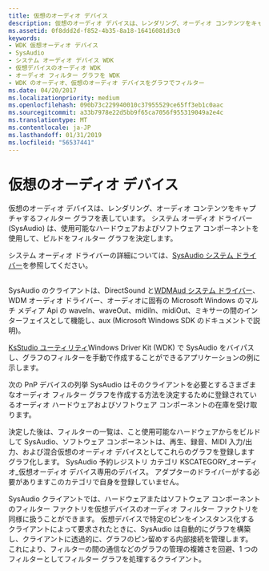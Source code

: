 ```yaml
---
title: 仮想のオーディオ デバイス
description: 仮想のオーディオ デバイスは、レンダリング、オーディオ コンテンツをキャプチャするフィルター グラフを表しています。 システム オーディオ ドライバー (SysAudio) は、使用可能なハードウェアおよびソフトウェア コンポーネントを使用して、ビルドをフィルター グラフを決定します。
ms.assetid: 0f8ddd2d-f852-4b35-8a18-16416081d3c0
keywords:
- WDK 仮想オーディオ デバイス
- SysAudio
- システム オーディオ デバイス WDK
- 仮想デバイスのオーディオ WDK
- オーディオ フィルター グラフを WDK
- WDK のオーディオ、仮想のオーディオ デバイスをグラフでフィルター
ms.date: 04/20/2017
ms.localizationpriority: medium
ms.openlocfilehash: 090b73c229940010c37955529ce65ff3eb1c0aac
ms.sourcegitcommit: a33b7978e22d5bb9f65ca7056f955319049a2e4c
ms.translationtype: MT
ms.contentlocale: ja-JP
ms.lasthandoff: 01/31/2019
ms.locfileid: "56537441"
---
```

# <a name="virtual-audio-devices"></a>仮想のオーディオ デバイス


仮想のオーディオ デバイスは、レンダリング、オーディオ コンテンツをキャプチャするフィルター グラフを表しています。 システム オーディオ ドライバー (SysAudio) は、使用可能なハードウェアおよびソフトウェア コンポーネントを使用して、ビルドをフィルター グラフを決定します。

システム オーディオ ドライバーの詳細については、[SysAudio システム ドライバー](kernel-mode-wdm-audio-components.md#sysaudio_system_driver)を参照してください。

## <span id="virtual_audio_devices"></span><span id="VIRTUAL_AUDIO_DEVICES"></span>


SysAudio のクライアントは、DirectSound と[WDMAud システム ドライバー](user-mode-wdm-audio-components.md#wdmaud_system_driver)、WDM オーディオ ドライバー、オーディオに固有の Microsoft Windows のマルチ メディア Api の waveIn、waveOut、midiIn、midiOut、ミキサーの間のインターフェイスとして機能し、aux (Microsoft Windows SDK のドキュメントで説明)。

[KsStudio ユーティリティ](ksstudio-utility.md)Windows Driver Kit (WDK) で SysAudio をバイパスし、グラフのフィルターを手動で作成することができるアプリケーションの例に示します。

次の PnP デバイスの列挙 SysAudio はそのクライアントを必要とするさまざまなオーディオ フィルター グラフを作成する方法を決定するために登録されているオーディオ ハードウェアおよびソフトウェア コンポーネントの在庫を受け取ります。

決定した後は、フィルターの一覧は、こと使用可能なハードウェアからをビルドして SysAudio、ソフトウェア コンポーネントは、再生、録音、MIDI 入力/出力、および混合仮想のオーディオ デバイスとしてこれらのグラフを登録しますグラフ化します。 SysAudio 予約レジストリ カテゴリ KSCATEGORY\_オーディオ\_仮想オーディオ デバイス専用のデバイス。 アダプターのドライバーがする必要がありますこのカテゴリで自身を登録していません。

SysAudio クライアントでは、ハードウェアまたはソフトウェア コンポーネントのフィルター ファクトリを仮想デバイスのオーディオ フィルター ファクトリを同様に扱うことができます。 仮想デバイスで特定のピンをインスタンス化するクライアントによって要求されたときに、SysAudio は自動的にグラフを構築し、クライアントに透過的に、グラフのピン留めする内部接続を管理します。 これにより、フィルターの間の通信などのグラフの管理の複雑さを回避、1 つのフィルターとしてフィルター グラフを処理するクライアント。

 

 




